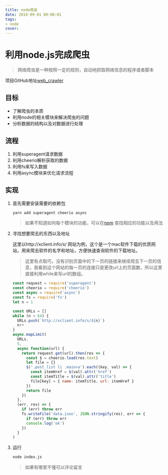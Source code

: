 ```yaml
---
title: node爬虫
date: 2018-09-01 00:00:01
tags:
- node
cover:
---
```


# 利用node.js完成爬虫

> 网络爬虫是一种按照一定的规则，自动地抓取网络信息的程序或者脚本

项目GitHub地址[web_crawler](https://github.com/web-songsong/web_crawler_node)

## 目标

* 了解爬虫的本质
* 利用node的相关模块来解决爬虫的问题
* 分析数据的结构以及对数据进行处理

## 流程

1. 利用superagent请求数据
2. 利用cheerio解析获取的数据
3. 利用fs来写入数据
4. 利用async模块来优化请求流程

## 实现

1. 首先需要安装需要的依赖包

   ```bash
   yarn add superagent cheerio async
   ```

   > 如果不知道如何每个模块的功能，可以在[npm](https://www.npmjs.com/) 查找相应的功能以及用法

2. 寻找想要爬去的东西以及地址

   这里以http://xclient.info/s/ 网站为例，这个是一个mac软件下载的优质网站，用来爬去软件的名字和地址，方便快速查询软件的下载地址。

   > 这里有点取巧，没有识别页面中的下一页的链接来继续爬去下一页的信息，我看到这个网站的每一页的连接只是更改url上的页面数，所以这里直接利用while来写url的数组。

   ```javascript
   const request = require('superagent')
   const cheerio = require('cheerio')
   const async = require('async')
   const fs = require('fs')
   let n = 1
   
   const URLs = []
   while (n < 64) {
     URLs.push(`http://xclient.info/s/${n}`)
     n++
   }
   async.mapLimit(
     URLs,
     5,
     async function(url) {
       return request.get(url).then(res => {
         const $ = cheerio.load(res.text)
         let file = {}
         $('.post_list li .main>a').each((key, val) => {
           const itemHref = $(val).attr('href')
           const itemTitle = $(val).attr('title')
           file[key] = { name: itemTitle, url: itemHref }
         })
         return file
       })
     },
     (err, res) => {
       if (err) throw err
       fs.writeFile('data.json', JSON.stringify(res), err => {
         if (err) throw err
         console.log('ok')
       })
     }
   )
   ```

3. 运行

   ```bash
   node index.js
   ```

   > 如果有哪里不懂可以评论留言